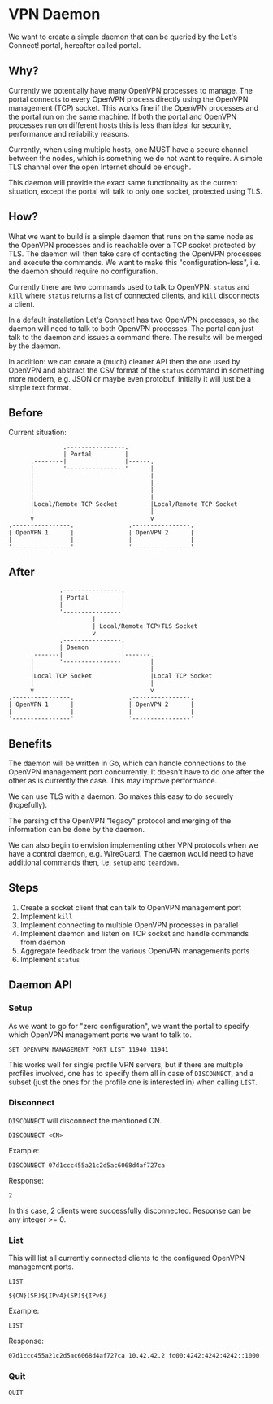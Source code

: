 # VPN Daemon

We want to create a simple daemon that can be queried by the Let's Connect!
portal, hereafter called portal.

## Why?

Currently we potentially have many OpenVPN processes to manage. The portal 
connects to every OpenVPN process directly using the OpenVPN management (TCP) 
socket. This works fine if the OpenVPN processes and the portal run on the same 
machine. If both the portal and OpenVPN processes run on different hosts this 
is less than ideal for security, performance and reliability reasons.

Currently, when using multiple hosts, one MUST have a secure channel between
the nodes, which is something we do not want to require. A simple TLS channel 
over the open Internet should be enough.

This daemon will provide the exact same functionality as the current situation,
except the portal will talk to only one socket, protected using TLS.

## How?

What we want to build is a simple daemon that runs on the same node as the 
OpenVPN processes and is reachable over a TCP socket protected by TLS. The 
daemon will then take care of contacting the OpenVPN processes and execute the 
commands. We want to make this "configuration-less", i.e. the daemon should 
require no configuration.

Currently there are two commands used to talk to OpenVPN: `status` and `kill` 
where `status` returns a list of connected clients, and `kill` disconnects a
client.

In a default installation Let's Connect! has two OpenVPN processes, so the 
daemon will need to talk to both OpenVPN processes. The portal can just talk to 
the daemon and issues a command there. The results will be merged by the 
daemon. 

In addition: we can create a (much) cleaner API then the one used by OpenVPN 
and abstract the CSV format of the `status` command in something more modern,
e.g. JSON or maybe even protobuf. Initially it will just be a simple text 
format.

## Before

Current situation:

                   .----------------.
                   | Portal         |
          .--------|                |------.
          |        '----------------'      |
          |                                |
          |                                |
          |                                |
          |                                |
          |Local/Remote TCP Socket         |Local/Remote TCP Socket
          |                                |
          v                                v
    .----------------.               .----------------.
    | OpenVPN 1      |               | OpenVPN 2      |
    |                |               |                |
    '----------------'               '----------------'

## After

                  .----------------.
                  | Portal         |
                  |                |
                  '----------------'
                           |
                           | Local/Remote TCP+TLS Socket
                           v
                  .----------------.
                  | Daemon         |
          .-------|                |-------.
          |       '----------------'       |
          |                                |
          |Local TCP Socket                |Local TCP Socket
          |                                |
          v                                v
    .----------------.               .----------------.
    | OpenVPN 1      |               | OpenVPN 2      |
    |                |               |                |
    '----------------'               '----------------'

## Benefits

The daemon will be written in Go, which can handle connections to the OpenVPN
management port concurrently. It doesn't have to do one after the other as is
currently the case. This may improve performance.

We can use TLS with a daemon. Go makes this easy to do securely (hopefully).

The parsing of the OpenVPN "legacy" protocol and merging of the 
information can be done by the daemon.

We can also begin to envision implementing other VPN protocols when we have
a control daemon, e.g. WireGuard. The daemon would need to have additional 
commands then, i.e. `setup` and `teardown`.

## Steps

1. Create a socket client that can talk to OpenVPN management port
2. Implement `kill`
3. Implement connecting to multiple OpenVPN processes in parallel
4. Implement daemon and listen on TCP socket and handle commands from daemon
5. Aggregate feedback from the various OpenVPN managements ports
6. Implement `status`

## Daemon API

### Setup

As we want to go for "zero configuration", we want the portal to specify which
OpenVPN management ports we want to talk to.

    SET OPENVPN_MANAGEMENT_PORT_LIST 11940 11941

This works well for single profile VPN servers, but if there are multiple 
profiles involved, one has to specify them all in case of `DISCONNECT`, and 
a subset (just the ones for the profile one is interested in) when calling 
`LIST`.

### Disconnect 

`DISCONNECT` will disconnect the mentioned CN.

    DISCONNECT <CN>

Example:

    DISCONNECT 07d1ccc455a21c2d5ac6068d4af727ca
    
Response:

    2

In this case, 2 clients were successfully disconnected. Response can be any 
integer >= 0.

### List

This will list all currently connected clients to the configured OpenVPN 
management ports.

    LIST

    ${CN}(SP)${IPv4}(SP)${IPv6}

Example:

    LIST

Response:

    07d1ccc455a21c2d5ac6068d4af727ca 10.42.42.2 fd00:4242:4242:4242::1000

### Quit

    QUIT
